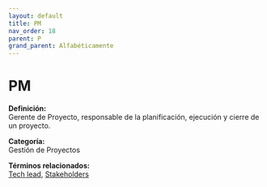 ```yaml
---
layout: default
title: PM
nav_order: 18
parent: P
grand_parent: Alfabéticamente
---
```


# PM

**Definición:**  
Gerente de Proyecto, responsable de la planificación, ejecución y cierre de un proyecto.

**Categoría:**  
Gestión de Proyectos 
  


**Términos relacionados:**  
[Tech lead](https://maleniski.github.io/diccionario-angl-tec-mx/docs/alfabeticamente/T/tech-lead.html), [Stakeholders](https://maleniski.github.io/diccionario-angl-tec-mx/docs/alfabeticamente/S/stakeholders.html)
